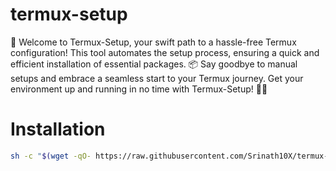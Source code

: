 # termux-setup

🚀 Welcome to Termux-Setup, your swift path to a hassle-free Termux configuration! This tool automates the setup process, ensuring a quick and efficient installation of essential packages. 📦 Say goodbye to manual setups and embrace a seamless start to your Termux journey. Get your environment up and running in no time with Termux-Setup! 🔧✨

# Installation

```bash
sh -c "$(wget -qO- https://raw.githubusercontent.com/Srinath10X/termux-setup/main/install.sh)"
```
